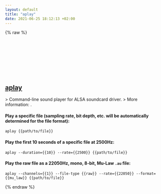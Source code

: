 ```yaml
---
layout: default
title: "aplay"
date: 2021-06-25 18:12:13 +02:00
---
```

{% raw %}
<h2 id="aplay">
  <a href="/en/linux/aplay.html">aplay</a> <a href="#aplay"><svg class="icon">
    <use href="/assets/images/unicode_sprite.svg#link" />
  </svg></a>
</h2>
> Command-line sound player for ALSA soundcard driver.
> More information: <https://manned.org/aplay>.

#### Play a specific file (sampling rate, bit depth, etc. will be automatically determined for the file format):
```shell
aplay {{path/to/file}}
```
#### Play the first 10 seconds of a specific file at 2500Hz:
```shell
aplay --duration={{10}} --rate={{2500}} {{path/to/file}}
```
#### Play the raw file as a 22050Hz, mono, 8-bit, Mu-Law `.au` file:
```shell
aplay --channels={{1}} --file-type {{raw}} --rate={{22050}} --format={{mu_law}} {{path/to/file}}
```
{% endraw %}